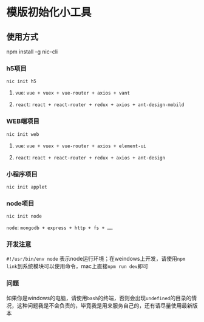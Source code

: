 # 模版初始化小工具

## 使用方式

npm install -g nic-cli

### h5项目

```shell
nic init h5
```

1. `vue`: `vue + vuex + vue-router + axios + vant`

2. `react`: `react + react-router + redux + axios + ant-design-mobild`

### WEB端项目

```shell
nic init web
```

1. `vue`: `vue + vuex + vue-router + axios + element-ui`

2. `react`: `react + react-router + redux + axios + ant-design`

### 小程序项目

```shell
nic init applet
```

### node项目

```shell
nic init node
```

`node`: `mongodb + express + http + fs + ……`

### 开发注意

`#!/usr/bin/env node` 表示node运行环境；在weindows上开发，请使用`npm link`到系统模块可以使用命令，mac上直接`npm run dev`即可

### 问题

如果你是windows的电脑，请使用`bash`的终端，否则会出现`undefined`的目录的情况，这种问题我是不会负责的，毕竟我是用来服务自己的，还有请尽量使用最新版本
